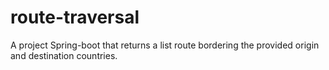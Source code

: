 # route-traversal
A project Spring-boot that returns a list route bordering the provided origin and destination countries.
